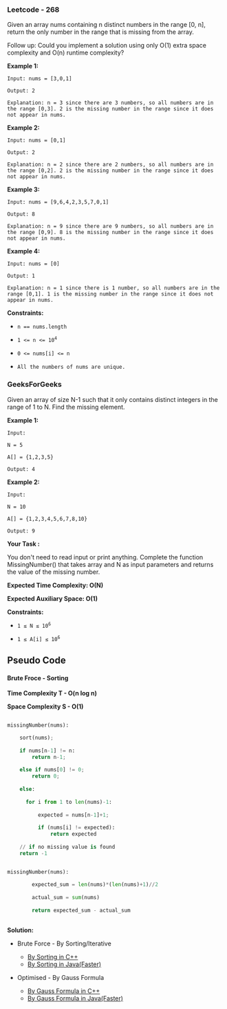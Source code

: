 ### Leetcode - 268

Given an array nums containing n distinct numbers in the range [0, n], return the only number in the range that is missing from the array.

Follow up: Could you implement a solution using only O(1) extra space complexity and O(n) runtime complexity?

 
**Example 1:**

```
Input: nums = [3,0,1]

Output: 2

Explanation: n = 3 since there are 3 numbers, so all numbers are in the range [0,3]. 2 is the missing number in the range since it does not appear in nums.
```

**Example 2:**

```
Input: nums = [0,1]

Output: 2

Explanation: n = 2 since there are 2 numbers, so all numbers are in the range [0,2]. 2 is the missing number in the range since it does not appear in nums.
```

**Example 3:**

```
Input: nums = [9,6,4,2,3,5,7,0,1]

Output: 8

Explanation: n = 9 since there are 9 numbers, so all numbers are in the range [0,9]. 8 is the missing number in the range since it does not appear in nums.
```

**Example 4:**

```
Input: nums = [0]

Output: 1

Explanation: n = 1 since there is 1 number, so all numbers are in the range [0,1]. 1 is the missing number in the range since it does not appear in nums.
```

**Constraints:**

- <code>n == nums.length</code>

- <code>1 <= n <= 10<sup>4</sup></code>

- <code>0 <= nums[i] <= n</code>
  
- <code>All the numbers of nums are unique.</code>

### GeeksForGeeks

Given an array of size N-1 such that it only contains distinct integers in the range of 1 to N. Find the missing element.

**Example 1:**

```
Input:

N = 5

A[] = {1,2,3,5}

Output: 4
```

**Example 2:**

```
Input:

N = 10

A[] = {1,2,3,4,5,6,7,8,10}

Output: 9
```

**Your Task :**

You don't need to read input or print anything. Complete the function MissingNumber() that takes array and N as input  parameters and returns the value of the missing number.


**Expected Time Complexity: O(N)**

**Expected Auxiliary Space: O(1)**

**Constraints:**

- <code>1 ≤ N ≤ 10<sup>6</sup></code>

- <code>1 ≤ A[i] ≤ 10<sup>6</sup></code>

## Pseudo Code

#### Brute Froce - Sorting

**Time Complexity T - O(n log n)**

**Space Complexity S - O(1)**

```python

missingNumber(nums):

    sort(nums);
    
    if nums[n-1] != n:
        return n-1;
        
    else if nums[0] != 0;
        return 0;
    
    else:
    
      for i from 1 to len(nums)-1:
          
          expected = nums[n-1]+1;
          
          if (nums[i] != expected):
              return expected
    
    // if no missing value is found
    return -1
```

```python

missingNumber(nums):
        
        expected_sum = len(nums)*(len(nums)+1)//2
        
        actual_sum = sum(nums)
        
        return expected_sum - actual_sum
        
 ```
 
 **Solution:**
 
 - Brute Force - By Sorting/Iterative

    - [By Sorting in C++](https://github.com/Ajay2521/Competitive-Programming/blob/main/Integer/Missing%20Number/By%20sorting.cpp)
    - [By Sorting in Java(Faster)](https://github.com/Ajay2521/Competitive-Programming/blob/main/Integer/Missing%20Number/By%20sorting.java)

- Optimised - By Gauss Formula

    - [By Gauss Formula in C++](https://github.com/Ajay2521/Competitive-Programming/blob/main/Integer/Missing%20Number/By%20Gauss%20Formula.cpp)
    - [By Gauss Formula in Java(Faster)](https://github.com/Ajay2521/Competitive-Programming/blob/main/Integer/Missing%20Number/By%20Gauss%20Formula.java)
 

